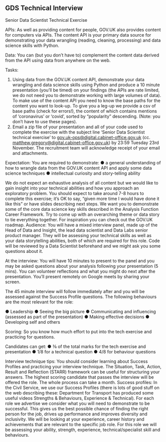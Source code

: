 ## GDS Technical Interview

Senior Data Scientist Technical Exercise

APIs:
As well as providing content for people, GOV.UK also provides content for computers via APIs. The content API is your primary data source for demonstrating your data wrangling (reading, cleaning, processing) and data science skills with Python.

Data: 
You can (but you don’t have to) complement the content data derived from the API using data from anywhere on the web. 

Tasks: 
1.	Using data from the GOV.UK content API, demonstrate your data wrangling and data science skills using Python and produce a 10 minute presentation (you’ll be timed) on your findings (the APIs are rate limited, we do not need you to demonstrate working with large volumes of data). To make use of the content API you need to know the base paths for the content you want to look-up. To give you a leg-up we provide a csv of base paths (check for errors!), the content of which contains mentions of ‘coronavirus’ or ‘covid’, sorted by “popularity” descending. (Note: you don’t have to use these pages).
2.	Email a zip file of your presentation and all of your code used to complete the exercise with the subject line ‘Senior Data Scientist technical exercise’ to gov.uk-ops@digital.cabinet-office.gov.uk (cc. matthew.gregory@digital.cabinet-office.gov.uk) by 23:59 Tuesday 23rd November. The recruitment team will acknowledge receipt of your email and attachments.

Expectation:
You are required to demonstrate: 
●	a general understanding of how to wrangle data from the GOV.UK content API and apply some data science techniques
●	intellectual curiosity and story-telling ability

We do not expect an exhaustive analysis of all content but we would like to gain insight into your technical abilities and how you approach an exploratory problem. You should expect to take around 7-8 hours to complete this exercise; it’s OK to say, “given more time I would have done it like this” or have slides describing next steps. We want you to demonstrate some of the core data science key skills described in the Analysis Function Career Framework. Try to come up with an overarching theme or data story to tie everything together. For inspiration you can check out the GOV.UK roadmap.
Audience: 
You will have a mixed interview panel, made up of the Head of Data and Insight, the lead data scientist and Data Labs senior product manager. They will be assessing your technical skills as well as your data storytelling abilities, both of which are required for this role. Code will be reviewed by a Data Scientist beforehand and we might ask you some questions about it. 

At the interview:
You will have 10 minutes to present to the panel and you may be asked questions about your analysis following your presentation (5 mins). You can volunteer reflections and what you might do next after the presentation. You’ll present remotely on Google meets by sharing your screen. 

The 45 minute interview will follow immediately after and you will be assessed against the Success Profile questions. The following behaviours are the most relevant for the role: 

●	Leadership
●	Seeing the big picture
●	Communicating and influencing (assessed as part of the presentation)
●	Making effective decisions
●	Developing self and others

Scoring:
So you know how much effort to put into the tech exercise and practicing for questions.

Candidates can get:
●	 ⅜ of the total marks for the tech exercise and presentation
●	1/8 for a technical question
●	4/8 for behaviour questions

Interview technique tips:
You should consider learning about Success Profiles and practicing your interview technique. The Situation, Task, Action, Result and Reflection (STARR) framework can be useful for structuring your answers. The highest scoring candidate that passes the interview will be offered the role. The whole process can take a month.
Success profiles:
In the Civil Service, we use our Success Profiles (there is lots of good stuff on the web describing these: Department for Transport has produced some useful videos Strengths & Behaviours, Experience & Technical). For each role we advertise we consider what you will need to demonstrate to be successful.
This gives us the best possible chance of finding the right person for the job, drives up performance and improves diversity and inclusivity. 
We will be looking at your experience, career history and achievements that are relevant to the specific job role. 
For this role we will be assessing your ability, strength, experience, technical/specialist skill and behaviours.
